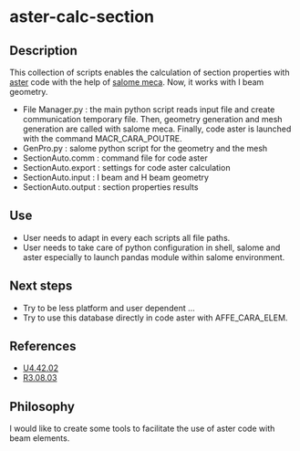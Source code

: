 # aster-calc-section

## Description
This collection of scripts enables the calculation of section properties with [aster](https://www.code-aster.org) code with the help of [salome meca](www.code-aster.org). Now, it works with I beam geometry.
- File Manager.py : the main python script reads input file and create communication temporary file. Then, geometry generation and mesh generation are called with salome meca. Finally, code aster is launched with the command MACR_CARA_POUTRE.
- GenPro.py : salome python script for the geometry and the mesh
- SectionAuto.comm : command file for code aster
- SectionAuto.export : settings for code aster calculation
- SectionAuto.input : I beam and H beam geometry
- SectionAuto.output : section properties results

## Use
- User needs to adapt in every each scripts all file paths.
- User needs to take care of python configuration in shell, salome and aster especially to launch pandas module within salome environment.

## Next steps
- Try to be less platform and user dependent ...
- Try to use this database directly in code aster with AFFE_CARA_ELEM.

## References
- [U4.42.02](https://www.code-aster.org/doc/v12/fr/man_u/u4/u4.42.02.pdf)
- [R3.08.03](https://www.code-aster.org/doc/v12/fr/man_r/r3/r3.08.03.pdf)

## Philosophy
I would like to create some tools to facilitate the use of aster code with beam elements.
